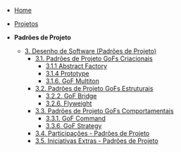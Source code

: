 <!-- docs/_sidebar.md -->

- [Home](README.md)
- [Projetos](Projeto/Projeto.md)

- **Padrões de Projeto**
  - [3. Desenho de Software (Padrões de Projeto)](PadroesDeProjeto/3.PadroesDeProjeto.md)
    - [3.1. Padrões de Projeto GoFs Criacionais](PadroesDeProjeto/Criacionais/3.1.GoFsCriacionais.md)
      - [3.1.1 Abstract Factory](PadroesDeProjeto/Criacionais/3.1.1.AbstractFactory.md)
      - [3.1.4 Prototype](PadroesDeProjeto/Criacionais/3.1.4.Prototype.md)
      - [3.1.6. GoF Multiton](PadroesDeProjeto/Criacionais/3.1.6.Multiton.md)
    - [3.2. Padrões de Projeto GoFs Estruturais](PadroesDeProjeto/Estruturais/3.2.GoFsEstruturais.md)
      - [3.2.2. GoF Bridge](PadroesDeProjeto/Estruturais/3.2.2.Bridge.md)
      - [3.2.6. Flyweight](PadroesDeProjeto/Estruturais/3.2.6.Flyweight.md)
    - [3.3. Padrões de Projeto GoFs Comportamentais](PadroesDeProjeto/Comportamentais/3.3.GoFsComportamentais.md)
      - [3.3.1. GoF Command](PadroesDeProjeto/Comportamentais/3.3.1.Command.md)
      - [3.3.6. GoF Strategy](PadroesDeProjeto/Comportamentais/3.3.6.Strategy.md)
    - [3.4. Participações - Padrões de Projeto](PadroesDeProjeto/3.4.ParticipacoesPadroes.md)
    - [3.5. Iniciativas Extras - Padrões de Projeto](PadroesDeProjeto/3.5.IniciativasExtras.md)
      
